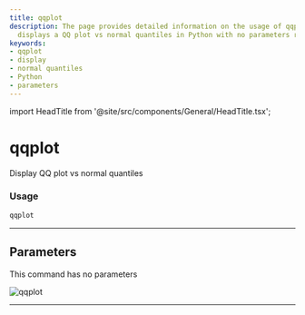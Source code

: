 ```yaml
---
title: qqplot
description: The page provides detailed information on the usage of qqplot, which
  displays a QQ plot vs normal quantiles in Python with no parameters required.
keywords:
- qqplot
- display
- normal quantiles
- Python
- parameters
---
```


import HeadTitle from '@site/src/components/General/HeadTitle.tsx';

<HeadTitle title="qqplot - Qa - Forex - Reference | OpenBB Terminal Docs" />

# qqplot

Display QQ plot vs normal quantiles

### Usage

```python
qqplot
```

---

## Parameters

This command has no parameters


![qqplot](https://user-images.githubusercontent.com/46355364/154307858-acd1a7d0-bb40-4639-a69c-c316749a90ab.png)

---
